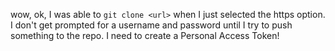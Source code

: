 wow, ok, I was able to `git clone <url>` when I just selected the https option.  I don't get prompted for a username and password until I try to push something to the repo.  I need to create a Personal Access Token!

